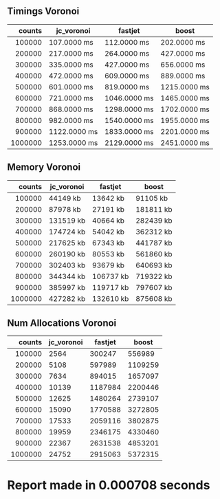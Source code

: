 ## Timings Voronoi

| counts  | jc_voronoi   | fastjet      | boost        |
|--------:|--------------|--------------|--------------|
| 100000  | 107.0000 ms  | 112.0000 ms  | 202.0000 ms  | 
| 200000  | 217.0000 ms  | 264.0000 ms  | 427.0000 ms  | 
| 300000  | 335.0000 ms  | 427.0000 ms  | 656.0000 ms  | 
| 400000  | 472.0000 ms  | 609.0000 ms  | 889.0000 ms  | 
| 500000  | 601.0000 ms  | 819.0000 ms  | 1215.0000 ms | 
| 600000  | 721.0000 ms  | 1046.0000 ms | 1465.0000 ms | 
| 700000  | 868.0000 ms  | 1298.0000 ms | 1702.0000 ms | 
| 800000  | 982.0000 ms  | 1540.0000 ms | 1955.0000 ms | 
| 900000  | 1122.0000 ms | 1833.0000 ms | 2201.0000 ms | 
| 1000000 | 1253.0000 ms | 2129.0000 ms | 2451.0000 ms | 


## Memory Voronoi

| counts  | jc_voronoi | fastjet   | boost     |
|--------:|------------|-----------|-----------|
| 100000  | 44149 kb   | 13642 kb  | 91105 kb  | 
| 200000  | 87978 kb   | 27191 kb  | 181811 kb | 
| 300000  | 131519 kb  | 40664 kb  | 282439 kb | 
| 400000  | 174724 kb  | 54042 kb  | 362312 kb | 
| 500000  | 217625 kb  | 67343 kb  | 441787 kb | 
| 600000  | 260190 kb  | 80553 kb  | 561860 kb | 
| 700000  | 302403 kb  | 93679 kb  | 640693 kb | 
| 800000  | 344344 kb  | 106737 kb | 719322 kb | 
| 900000  | 385997 kb  | 119717 kb | 797607 kb | 
| 1000000 | 427282 kb  | 132610 kb | 875608 kb | 


## Num Allocations Voronoi

| counts  | jc_voronoi | fastjet | boost   |
|--------:|------------|---------|---------|
| 100000  | 2564       | 300247  | 556989  | 
| 200000  | 5108       | 597989  | 1109259 | 
| 300000  | 7634       | 894015  | 1657097 | 
| 400000  | 10139      | 1187984 | 2200446 | 
| 500000  | 12625      | 1480264 | 2739107 | 
| 600000  | 15090      | 1770588 | 3272805 | 
| 700000  | 17533      | 2059116 | 3802875 | 
| 800000  | 19959      | 2346175 | 4330460 | 
| 900000  | 22367      | 2631538 | 4853201 | 
| 1000000 | 24752      | 2915063 | 5372315 | 


# Report made in 0.000708 seconds
